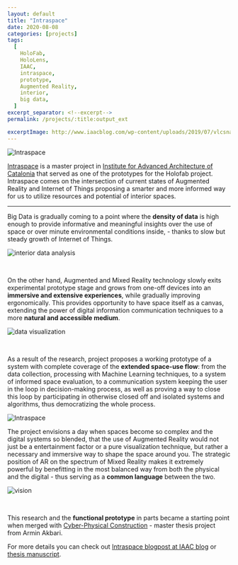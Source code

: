 ```yaml
---
layout: default
title: "Intraspace"
date: 2020-08-08
categories: [projects]
tags:
  [
    HoloFab,
    HoloLens,
    IAAC,
    intraspace,
    prototype,
    Augmented Reality,
    interior,
    big data,
  ]
excerpt_separator: <!--excerpt-->
permalink: /projects/:title:output_ext

excerptImage: http://www.iaacblog.com/wp-content/uploads/2019/07/vlcsnap-2019-07-04-14h57m03s094.png
---
```


![Intraspace](<{{ page.excerptImage }}>)

[Intraspace](http://www.iaacblog.com/programs/intraspace/) is a master project in [Institute for Advanced Architecture of Catalonia](https://iaac.net/) that served as one of the prototypes for the Holofab project. Intraspace comes on the intersection of current states of Augmented Reality and Internet of Things proposing a smarter and more informed way for us to utilize resources and potential of interior spaces.

<!--excerpt-->

---

Big Data is gradually coming to a point where the **density of data** is high enough to provide informative and meaningful insights over the use of space or over minute environmental conditions inside, - thanks to slow but steady growth of Internet of Things.

![interior data analysis](http://www.iaacblog.com/wp-content/uploads/2019/07/intraspace-00-finalpresentation.jpg)

<br>

On the other hand, Augmented and Mixed Reality technology slowly exits experimental prototype stage and grows from one-off devices into an **immersive and extensive experiences**, while gradually improving ergonomically. This provides opportunity to have space itself as a canvas, extending the power of digital information communication techniques to a more **natural and accessible medium**.

![data visualization](http://www.iaacblog.com/wp-content/uploads/2019/07/20190402_171832_hololens.jpg)

<br>

As a result of the research, project proposes a working prototype of a system with complete coverage of the **extended space-use flow**: from the data collection, processing with Machine Learning techniques, to a system of informed space evaluation, to a communication system keeping the user in the loop in decision-making process, as well as proving a way to close this loop by participating in otherwise closed off and isolated systems and algorithms, thus democratizing the whole process.

![Intraspace](<{{ page.excerptImage }}>)

The project envisions a day when spaces become so complex and the digital systems so blended, that the use of Augmented Reality would not just be a entertainment factor or a pure visualization technique, but rather a necessary and immersive way to shape the space around you. The strategic position of AR on the spectrum of Mixed Reality makes it extremely powerful by benefitting in the most balanced way from both the physical and the digital - thus serving as a **common language** between the two.

![vision](http://www.iaacblog.com/wp-content/uploads/2019/07/intraspace-00-finalpresentation-2.jpg)

<br>

This research and the **functional prototype** in parts became a starting point when merged with [Cyber-Physical Construction](http://www.iaacblog.com/programs/cyber-physical-construction/) - master thesis project from Armin Akbari.

For more details you can check out [Intraspace blogpost at IAAC blog](http://www.iaacblog.com/programs/intraspace/) or [thesis manuscript]().
